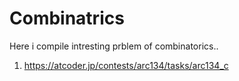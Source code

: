 # Combinatrics
Here i compile intresting prblem of combinatorics..

1) https://atcoder.jp/contests/arc134/tasks/arc134_c
